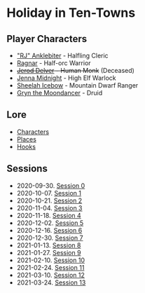 # Holiday in Ten-Towns

## Player Characters
* ["RJ" Anklebiter](Player_RJ.md) - Halfling Cleric
* [Ragnar](Player_Ragnar.md) - Half-orc Warrior
* ~~[Jerod Delver](Player_Jerod.md) - Human Monk~~ (Deceased)
* [Jenna Midnight](Player_Jenna.md) - High Elf Warlock
* [Sheelah Icebow](Player_Sheelah.md) - Mountain Dwarf Ranger
* [Gryn the Moondancer](Player_Gryn.md) - Druid

## Lore
* [Characters](Characters.md)
* [Places](Places.md)
* [Hooks](Hooks.md)

## Sessions
* 2020-09-30. [Session 0](Session_0.md)
* 2020-10-07. [Session 1](Session_1.md)
* 2020-10-21. [Session 2](Session_2.md)
* 2020-11-04. [Session 3](Session_3.md)
* 2020-11-18. [Session 4](Session_4.md)
* 2020-12-02. [Session 5](Session_5.md)
* 2020-12-16. [Session 6](Session_6.md)
* 2020-12-30. [Session 7](Session_7.md)
* 2021-01-13. [Session 8](Session_8.md)
* 2021-01-27. [Session 9](Session_8.md)
* 2021-02-10. [Session 10](Session_10.md)
* 2021-02-24. [Session 11](Session_11.md)
* 2021-03-10. [Session 12](Session_12.md)
* 2021-03-24. [Session 13](Session_13.md)

<!--stackedit_data:
eyJoaXN0b3J5IjpbODk5NTc4NDQyLDEwMzI5MjMxOTUsLTExMD
MyNTkyNDIsLTEzOTE2Nzg0NzgsLTg5MzQxODU2OSwtNjYwNjc1
MDEyLC0xMjU3NTY0MzI4LC01OTM5NzA5ODMsLTEyNTc1NjQzMj
gsMTQyNDQ4MTUyMSwtMTA0MzczNDQ3LC0yMjI2MzYzODcsLTk1
MTEyMTc2MSwtMTA1NTIwMzE2OCwtMzA3OTEwMjY4LDIxMTYxMj
MzODIsLTEyMjgzMTAwODFdfQ==
-->